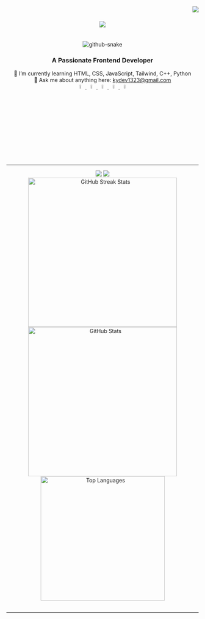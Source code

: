 <img align="right" src="https://visitor-badge.laobi.icu/badge?page_id=MrKyDev.MrKyDev" />

<h1 align="center">
    <img src="https://readme-typing-svg.herokuapp.com/?font=Righteous&size=35&center=true&vCenter=true&width=500&height=70&duration=4000&lines=Hi+There!+👋;+I'm+MrKyDev!" />
</h1>

<div align="center">
  <br>
  <picture>
    <source media="(prefers-color-scheme: dark)" srcset="https://raw.githubusercontent.com/MrKyDev/MrKyDev/output/dist/github-contribution-grid-snake-dark.svg?v=1" />
    <source media="(prefers-color-scheme: light)" srcset="https://raw.githubusercontent.com/MrKyDev/MrKyDev/output/dist/github-contribution-grid-snake.svg?v=1" />
    <img alt="github-snake" src="https://raw.githubusercontent.com/MrKyDev/MrKyDev/output/dist/github-contribution-grid-snake.svg?v=1" />
  </picture>
</div>

<h3 align="center">A Passionate Frontend Developer</h3>

<div align="center">
  🌱 I’m currently learning HTML, CSS, JavaScript, Tailwind, C++, Python<br>
  💬 Ask me about anything here: <a href="mailto:kydev1323@gmail.com">kydev1323@gmail.com</a>
</div> 

<div align="center"> 
  <a href="mailto:kydev1323@gmail.com">
    <img src="https://static.vecteezy.com/system/resources/thumbnails/016/716/465/small_2x/gmail-icon-free-png.png" target="_blank" width="5%"/>
  </a>
  <a href="https://www.linkedin.com/in/kyle-joshua-noel-alvaro-968061325/" target="_blank">
    <img src="https://cdn-icons-png.flaticon.com/512/174/174857.png" target="_blank" width="5%"/>
  </a>
  <a href="https://github.com/MrKyDev" target="_blank">
     <img src="https://cdn-icons-png.flaticon.com/512/25/25231.png" target="_blank" width="5%" />
  </a>
  <a href="https://www.instagram.com/kydev_pcm2600" target="_blank">
     <img src="https://cdn-icons-png.flaticon.com/512/2111/2111463.png" target="_blank" width="5%"/> 
  </a>
  <a href="https://www.facebook.com/PCM2600" target="_blank">
     <img src="https://cdn-icons-png.flaticon.com/512/733/733547.png" target="_blank" width="5%"/> 
  </a>
</div>

<hr/>

<div align="center">
    <img src="https://skillicons.dev/icons?i=html,css,vscode,github,figma,tailwind,git" />
    <img src="https://skillicons.dev/icons?i=python,javascript,c,java" /><br>
</div>

<div align=center>
  <!-- Streak Stats -->
  <img width=390 src="https://streak-stats.demolab.com/?user=MrKyDev&theme=react&hide_border=true" alt="GitHub Streak Stats"/>
  
  <!-- GitHub Stats -->
  <img width=390 src="https://github-readme-stats.vercel.app/api?username=MrKyDev&count_private=true&show_icons=true&theme=react&rank_icon=github&border_radius=10" alt="GitHub Stats"/>
  
  <!-- Top Languages -->
  <br/>
  <img width=325 align="center" src="https://github-readme-stats.vercel.app/api/top-langs/?username=MrKyDev&hide=HTML&langs_count=8&layout=compact&theme=react&border_radius=10&size_weight=0.5&count_weight=0.5&exclude_repo=github-readme-stats" alt="Top Languages"/>
</div>

<br/>
<hr/>
